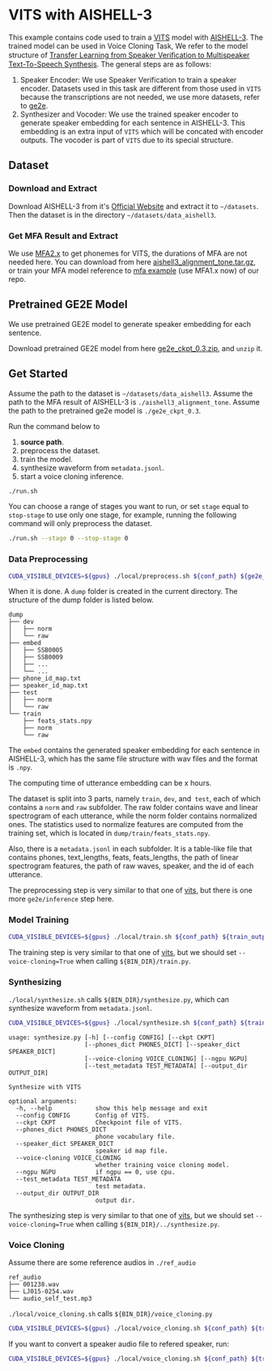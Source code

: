 # VITS with AISHELL-3
This example contains code used to train a [VITS](https://arxiv.org/abs/2106.06103) model with [AISHELL-3](http://www.aishelltech.com/aishell_3). The trained model can be used in Voice Cloning Task, We refer to the model structure of  [Transfer Learning from Speaker Veriﬁcation to Multispeaker Text-To-Speech Synthesis](https://arxiv.org/pdf/1806.04558.pdf). The general steps are as follows:
1. Speaker Encoder: We use Speaker Verification to train a speaker encoder. Datasets used in this task are different from those used in `VITS` because the transcriptions are not needed, we use more datasets, refer to  [ge2e](https://github.com/PaddlePaddle/PaddleSpeech/tree/develop/examples/other/ge2e).
2. Synthesizer and Vocoder: We use the trained speaker encoder to generate speaker embedding for each sentence in AISHELL-3. This embedding is an extra input of `VITS` which will be concated with encoder outputs. The vocoder is part of `VITS` due to its special structure.

## Dataset
### Download and Extract
Download AISHELL-3 from it's [Official Website](http://www.aishelltech.com/aishell_3) and extract it to `~/datasets`. Then the dataset is in the directory `~/datasets/data_aishell3`.

### Get MFA Result and Extract
We use [MFA2.x](https://github.com/MontrealCorpusTools/Montreal-Forced-Aligner) to get phonemes for VITS, the durations of MFA are not needed here.
You can download from here [aishell3_alignment_tone.tar.gz](https://paddlespeech.cdn.bcebos.com/MFA/AISHELL-3/with_tone/aishell3_alignment_tone.tar.gz), or train your MFA model reference to [mfa example](https://github.com/PaddlePaddle/PaddleSpeech/tree/develop/examples/other/mfa) (use MFA1.x now) of our repo.

## Pretrained GE2E Model
We use pretrained GE2E model to generate speaker embedding for each sentence.

Download pretrained GE2E model from here [ge2e_ckpt_0.3.zip](https://bj.bcebos.com/paddlespeech/Parakeet/released_models/ge2e/ge2e_ckpt_0.3.zip), and `unzip` it.

## Get Started
Assume the path to the dataset is `~/datasets/data_aishell3`.
Assume the path to the MFA result of AISHELL-3 is `./aishell3_alignment_tone`.
Assume the path to the pretrained ge2e model is `./ge2e_ckpt_0.3`.

Run the command below to
1. **source path**.
2. preprocess the dataset.
3. train the model.
4. synthesize waveform from `metadata.jsonl`.
5. start a voice cloning inference.

```bash
./run.sh
```
You can choose a range of stages you want to run, or set `stage` equal to `stop-stage` to use only one stage, for example, running the following command will only preprocess the dataset.
```bash
./run.sh --stage 0 --stop-stage 0
```

### Data Preprocessing
```bash
CUDA_VISIBLE_DEVICES=${gpus} ./local/preprocess.sh ${conf_path} ${ge2e_ckpt_path}
```
When it is done. A `dump` folder is created in the current directory. The structure of the dump folder is listed below.

```text
dump
├── dev
│   ├── norm
│   └── raw
├── embed
│   ├── SSB0005
│   ├── SSB0009
│   ├── ...
│   └── ...
├── phone_id_map.txt
├── speaker_id_map.txt
├── test
│   ├── norm
│   └── raw
└── train
    ├── feats_stats.npy
    ├── norm
    └── raw
```
The `embed` contains the generated speaker embedding for each sentence in AISHELL-3, which has the same file structure with wav files and the format is  `.npy`.

The computing time of utterance embedding can be x hours.

The dataset is split into 3 parts, namely `train`, `dev`, and` test`, each of which contains a `norm` and `raw` subfolder. The raw folder contains wave and linear spectrogram of each utterance, while the norm folder contains normalized ones. The statistics used to normalize features are computed from the training set, which is located in `dump/train/feats_stats.npy`.

Also, there is a `metadata.jsonl` in each subfolder. It is a table-like file that contains phones, text_lengths, feats, feats_lengths, the path of linear spectrogram features, the path of raw waves, speaker, and the id of each utterance.

The preprocessing step is very similar to that one of [vits](https://github.com/PaddlePaddle/PaddleSpeech/tree/develop/examples/aishell3/vits), but there is one more `ge2e/inference` step here.

### Model Training
```bash
CUDA_VISIBLE_DEVICES=${gpus} ./local/train.sh ${conf_path} ${train_output_path}
```
The training step is very similar to that one of [vits](https://github.com/PaddlePaddle/PaddleSpeech/tree/develop/examples/aishell3/vits), but we should set `--voice-cloning=True` when calling `${BIN_DIR}/train.py`.

### Synthesizing

`./local/synthesize.sh` calls `${BIN_DIR}/synthesize.py`, which can synthesize waveform from `metadata.jsonl`.

```bash
CUDA_VISIBLE_DEVICES=${gpus} ./local/synthesize.sh ${conf_path} ${train_output_path} ${ckpt_name}
```
```text
usage: synthesize.py [-h] [--config CONFIG] [--ckpt CKPT]
                     [--phones_dict PHONES_DICT] [--speaker_dict SPEAKER_DICT]
                     [--voice-cloning VOICE_CLONING] [--ngpu NGPU]
                     [--test_metadata TEST_METADATA] [--output_dir OUTPUT_DIR]

Synthesize with VITS

optional arguments:
  -h, --help            show this help message and exit
  --config CONFIG       Config of VITS.
  --ckpt CKPT           Checkpoint file of VITS.
  --phones_dict PHONES_DICT
                        phone vocabulary file.
  --speaker_dict SPEAKER_DICT
                        speaker id map file.
  --voice-cloning VOICE_CLONING
                        whether training voice cloning model.
  --ngpu NGPU           if ngpu == 0, use cpu.
  --test_metadata TEST_METADATA
                        test metadata.
  --output_dir OUTPUT_DIR
                        output dir.
```
The synthesizing step is very similar to that one of [vits](https://github.com/PaddlePaddle/PaddleSpeech/tree/develop/examples/aishell3/vits), but we should set `--voice-cloning=True` when calling `${BIN_DIR}/../synthesize.py`.

### Voice Cloning
Assume there are some  reference audios in `./ref_audio`
```text
ref_audio
├── 001238.wav
├── LJ015-0254.wav
└── audio_self_test.mp3
```
`./local/voice_cloning.sh` calls `${BIN_DIR}/voice_cloning.py`

```bash
CUDA_VISIBLE_DEVICES=${gpus} ./local/voice_cloning.sh ${conf_path} ${train_output_path} ${ckpt_name} ${ge2e_params_path} ${add_blank} ${ref_audio_dir}
```

If you want to convert a speaker audio file to refered speaker, run:

```bash
CUDA_VISIBLE_DEVICES=${gpus} ./local/voice_cloning.sh ${conf_path} ${train_output_path} ${ckpt_name} ${ge2e_params_path} ${add_blank} ${ref_audio_dir} ${src_audio_path}
```

<!-- TODO display these after we trained the model -->
<!-- 
## Pretrained Model

The pretrained model can be downloaded here:

- [vits_vc_aishell3_ckpt_1.1.0.zip](https://paddlespeech.cdn.bcebos.com/Parakeet/released_models/vits/vits_vc_aishell3_ckpt_1.1.0.zip) (add_blank=true)

VITS checkpoint contains files listed below.
(There is no need for `speaker_id_map.txt` here )

```text
vits_vc_aishell3_ckpt_1.1.0
├── default.yaml              # default config used to train vitx
├── phone_id_map.txt          # phone vocabulary file when training vits
└── snapshot_iter_333000.pdz  # model parameters and optimizer states
```

ps: This ckpt is not good enough, a better result is training

-->
